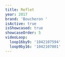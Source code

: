 ```yaml
---
title: Reflet
year: 2017
brand: 'Boucheron '
isActive: true
isShowcased: true
showcaseOrder: 5
videoLoop:
  loop16by9: '1042107594'
  loop9by16: '1042107801'
---
```


